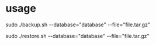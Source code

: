 usage
==========================
sudo ./backup.sh --database="database" --file="file.tar.gz"

sudo ./restore.sh --database="database" --file="file.tar.gz"
